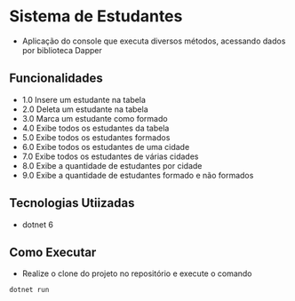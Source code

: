 # Sistema de Estudantes

- Aplicação do console que executa diversos métodos, acessando dados por biblioteca Dapper

## Funcionalidades

- 1.0 Insere um estudante na tabela
- 2.0 Deleta um estudante na tabela
- 3.0 Marca um estudante como formado
- 4.0 Exibe todos os estudantes da tabela
- 5.0 Exibe todos os estudantes formados
- 6.0 Exibe todos os estudantes de uma cidade
- 7.0 Exibe todos os estudantes de várias cidades
- 8.0 Exibe a quantidade de estudantes por cidade
- 9.0 Exibe a quantidade de estudantes formado e não formados

## Tecnologias Utiizadas

- dotnet 6

## Como Executar

- Realize o clone do projeto no repositório e execute o comando

```
dotnet run
```
